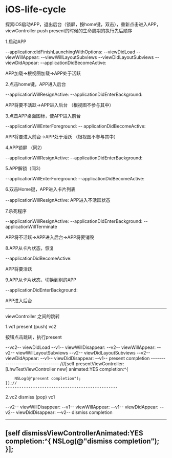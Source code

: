 # iOS-life-cycle
探索iOS启动APP，退出后台（锁屏，按home键，双击），重新点击进入APP，viewController push present的时候的生命周期的执行先后顺序


1.启动APP

  --application:didFinishLaunchingWithOptions:
    --viewDidLoad
      --viewWillAppear:
        --viewWillLayoutSubviews
          --viewDidLayoutSubviews
            --viewDidAppear:
              --applicationDidBecomeActive:
              
  APP加载->根视图加载->APP处于活跃
  
2.点击home键，APP进入后台

  --applicationWillResignActive:
    --applicationDidEnterBackground:
   
   APP将要不活跃->APP进入后台 （根视图不参与其中）
   
   
3.点击APP桌面图标，使APP进入前台

   --applicationWillEnterForeground:
    -- applicationDidBecomeActive:
    
  APP将要进入前台->APP处于活跃 （根视图不参与其中）
  
4.APP锁屏 （同2）

  --applicationWillResignActive:
    --applicationDidEnterBackground:
    
5.APP解锁（同3）

  --applicationWillEnterForeground:
    --applicationDidBecomeActive:
    
6.双击Home键，APP进入卡片列表

  --applicationWillResignActive:
  APP进入不活跃状态

7.杀死程序

  --applicationWillResignActive:
    --applicationDidEnterBackground:
      --applicationWillTerminate

  APP将不活跃->APP进入后台->APP将要销毁

8.APP从卡片状态，恢复

  --applicationDidBecomeActive:

  APP将要活跃

9.APP从卡片状态，切换到别的APP

  --applicationDidEnterBackground:

  APP进入后台


---------------------------------------------------------

viewController 之间的跳转

1.vc1 present (push) vc2

  按钮点击跳转，执行present

  --vc2-- viewDidLoad
    --v1-- viewWillDisappear:
      --v2-- viewWillAppear:
        --v2-- viewWillLayoutSubviews
          --v2-- viewDidLayoutSubviews
            --v2-- viewDidAppear:
              --v1-- viewDidDisappear:
                --v1-- present completion
                ---------------------------------
                ///[self presentViewController:[LhwTestViewController new] animated:YES completion:^{
       
        NSLog(@"present completion");
    }];//
    -------------------------------------------------

2.vc2 dismiss (pop) vc1

  --v2-- viewWillDisappear:
    --v1-- viewWillAppear:
      --v1-- viewDidAppear:
       --v2-- viewDidDisappear:
        --v2-- dismiss completion

  ------------------------------------------------------
  [self dismissViewControllerAnimated:YES completion:^{
        NSLog(@"dismiss completion");
    }];
  -----------------------------------------------------


  
